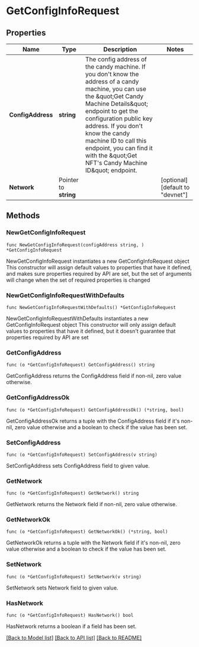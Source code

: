 # GetConfigInfoRequest

## Properties

Name | Type | Description | Notes
------------ | ------------- | ------------- | -------------
**ConfigAddress** | **string** | The config address of the candy machine.  If you don&#39;t know the address of a candy machine, you can use the \&quot;Get Candy Machine Details\&quot; endpoint to get the configuration public key address.  If you don&#39;t know the candy machine ID to call this endpoint, you can find it with the \&quot;Get NFT&#39;s Candy Machine ID\&quot; endpoint.  | 
**Network** | Pointer to **string** |  | [optional] [default to "devnet"]

## Methods

### NewGetConfigInfoRequest

`func NewGetConfigInfoRequest(configAddress string, ) *GetConfigInfoRequest`

NewGetConfigInfoRequest instantiates a new GetConfigInfoRequest object
This constructor will assign default values to properties that have it defined,
and makes sure properties required by API are set, but the set of arguments
will change when the set of required properties is changed

### NewGetConfigInfoRequestWithDefaults

`func NewGetConfigInfoRequestWithDefaults() *GetConfigInfoRequest`

NewGetConfigInfoRequestWithDefaults instantiates a new GetConfigInfoRequest object
This constructor will only assign default values to properties that have it defined,
but it doesn't guarantee that properties required by API are set

### GetConfigAddress

`func (o *GetConfigInfoRequest) GetConfigAddress() string`

GetConfigAddress returns the ConfigAddress field if non-nil, zero value otherwise.

### GetConfigAddressOk

`func (o *GetConfigInfoRequest) GetConfigAddressOk() (*string, bool)`

GetConfigAddressOk returns a tuple with the ConfigAddress field if it's non-nil, zero value otherwise
and a boolean to check if the value has been set.

### SetConfigAddress

`func (o *GetConfigInfoRequest) SetConfigAddress(v string)`

SetConfigAddress sets ConfigAddress field to given value.


### GetNetwork

`func (o *GetConfigInfoRequest) GetNetwork() string`

GetNetwork returns the Network field if non-nil, zero value otherwise.

### GetNetworkOk

`func (o *GetConfigInfoRequest) GetNetworkOk() (*string, bool)`

GetNetworkOk returns a tuple with the Network field if it's non-nil, zero value otherwise
and a boolean to check if the value has been set.

### SetNetwork

`func (o *GetConfigInfoRequest) SetNetwork(v string)`

SetNetwork sets Network field to given value.

### HasNetwork

`func (o *GetConfigInfoRequest) HasNetwork() bool`

HasNetwork returns a boolean if a field has been set.


[[Back to Model list]](../README.md#documentation-for-models) [[Back to API list]](../README.md#documentation-for-api-endpoints) [[Back to README]](../README.md)


